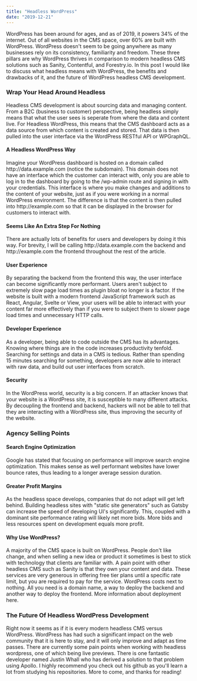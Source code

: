 ```yaml
---
title: "Headless WordPress"
date: "2019-12-21"
---
```


<p>WordPress has been around for ages, and as of 2019, it powers 34% of the internet. Out of all websites in the CMS space, over 60% are built with WordPress. WordPress doesn't seem to be going anywhere as many businesses rely on its consistency, familiarity and freedom. These three pillars are why WordPress thrives in comparison to modern headless CMS solutions such as Sanity, Contentful, and Forestry.io. In this post I would like to discuss what headless means with WordPress, the benefits and drawbacks of it, and the future of WordPress headless CMS development. </p>

<h3>Wrap Your Head Around Headless</h3>

<p>Headless CMS development is about sourcing data and managing content. From a B2C (business to customer) perspective, being headless simply means that what the user sees is seperate from where the data and content live. For Headless WordPress, this means that the CMS dashboard acts as a data source from which content is created and stored. That data is then pulled into the user interface via the WordPress RESTful API or WPGraphQL. </p>

<h4>A Headless WordPress Way</h4>

<p>Imagine your WordPress dashboard is hosted on a domain called http://data.example.com (notice the subdomain). This domain does not have an interface which the customer can interact with, only you are able to log in to the dashboard by going to the /wp-admin route and signing in with your credentials. This interface is where you make changes and additions to the content of your website, just as if you were working in a normal WordPress environment. The difference is that the content is then pulled into http://example.com so that it can be displayed in the browser for customers to interact with. </p>

<h4>Seems Like An Extra Step For Nothing</h4>

<p>There are actually lots of benefits for users and developers by doing it this way. For brevity, I will be calling http://data.example.com the backend and http://example.com the frontend throughout the rest of the article. </p>

<h4>User Experience</h4>

<p>By separating the backend from the frontend this way, the user interface can become significantly more performant. Users aren't subject to extremely slow page load times as plugin bloat no longer is a factor. If the website is built with a modern frontend JavaScript framework such as React, Angular, Svelte or View, your users will be able to interact with your content far more effectively than if you were to subject them to slower page load times and unnecessary HTTP calls. </p>

<h4>Developer Experience</h4>

<p>As a developer, being able to code outside the CMS has its advantages. Knowing where things are in the code increases productivity tenfold. Searching for settings and data in a CMS is tedious. Rather than spending 15 minutes searching for something, developers are now able to interact with raw data, and build out user interfaces from scratch. </p>

<h4>Security</h4>

<p>In the WordPress world, security is a big concern. If an attacker knows that your website is a WordPress site, it is susceptible to many different attacks. By decoupling the frontend and backend, hackers will not be able to tell that they are interacting with a WordPress site, thus improving the security of the website. </p>

<h3>Agency Selling Points</h3>

<h4>Search Engine Optimization</h4>

<p>Google has stated that focusing on performance will improve search engine optimization. This makes sense as well performant websites have lower bounce rates, thus leading to a longer average session duration.</p>

<h4>Greater Profit Margins</h4>

<p>As the headless space develops, companies that do not adapt will get left behind. Building headless sites with "static site generators" such as Gatsby can increase the speed of developing UI's significantly. This, coupled with a dominant site performance rating will likely net more bids. More bids and less resources spent on development equals more profit. </p>

<h4>Why Use WordPress?</h4>

<p>A majority of the CMS space is built on WordPress. People don't like change, and when selling a new idea or product it sometimes is best to stick with technology that clients are familiar with. A pain point with other headless CMS such as Sanity is that they own your content and data. These services are very generous in offering free tier plans until a specific rate limit, but you are required to pay for the service. WordPress costs next to nothing. All you need is a domain name, a way to deploy the backend and another way to deploy the frontend. More information about deployment here.</p>

<h3>The Future Of Headless WordPress Development</h3>

<p>Right now it seems as if it is every modern headless CMS versus WordPress. WordPress has had such a significant impact on the web community that it is here to stay, and it will only improve and adapt as time passes. There are currently some pain points when working with headless wordpress, one of which being live previews. There is one fantastic developer named Justin Whall who has derived a solution to that problem using Apollo. I highly recommend you check out his github as you'll learn a lot from studying his repositories. More to come, and thanks for reading!</p>

